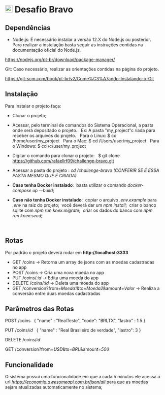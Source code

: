 # <img src="https://avatars1.githubusercontent.com/u/7063040?v=4&s=200.jpg" alt="HU" width="24" /> Desafio Bravo

## Dependências

-   Node.js:
É necessário instalar a versão 12.X do Node.js ou posterior.
Para realizar a instalação basta seguir as instruções contidas na documentação oficial do Node.js.

https://nodejs.org/pt-br/download/package-manager/

Git:
Caso necessário, realizar as orientações contidas na página do projeto.

https://git-scm.com/book/pt-br/v2/Come%C3%A7ando-Instalando-o-Git


## Instalação

Para instalar o projeto faça:&nbsp;
-   Clonar o projeto;&nbsp;
-   Acessar, pelo terminal de comandos do Sistema Operacional, a pasta onde será depositado o projeto. &nbsp;
Ex: A pasta "my_project"c riada para receber os arquivos do projeto.
&nbsp;
Para o Linux:
$ cd /home/user/my_project
&nbsp;
Para o Mac:
$ cd /Users/user/my_project
&nbsp;
Para o Windows:
$ cd /c/user/my_project
&nbsp;
-   Digitar o comando para clonar o projeto:
&nbsp;
$ git clone https://github.com/rafaellrf09/challenge-bravo.git
&nbsp;
-   Acessar a pasta do projeto : *cd /challenge-bravo (CONFERIR SE É ESSA PASTA MESMO QUE É CRIADA)*
&nbsp;

-   **Caso tenha Docker instalado**:&nbsp;
        basta utilizar o comando *docker-compose up --build*;&nbsp;
-   **Caso não tenha Docker instalado**:&nbsp;
         copiar o arquivo *.env.example* para *.env* na raiz do projeto;&nbsp;
         você deverá dar um *npm install*;&nbsp;
         criar o banco sqlite com *npm run knex:migrate*;&nbsp;
         criar os dados do banco com *npm run knex:seed*;&nbsp;

&nbsp;
## Rotas

Por padrão o projeto deverá rodar em **http://localhost:3333**

-   GET /coins   -> Retorna um array de jsons com as moedas cadastradas no app
-   POST /coins  -> Cria uma nova moeda no app
-   PUT /coins/*:id*  -> Edita uma moeda do app
-   DELETE /coins/*:id*  -> Deleta uma moeda do app
-   GET /conversion?from=*Moeda1*&to=*Moeda2*&amount=*Valor*  -> Realiza a conversão entre duas moedas cadastradas


## Parâmetros das Rotas
POST /coins &nbsp;
    {
        "name" : "RealTeste",
        "code": "BRLTX",
        "lastro" : 1.5
    }
    &nbsp;

PUT /coins/*id* &nbsp;
    {
        "name" : "Real Brasileiro de verdade",
        "lastro": 3
    }
    &nbsp;

DELETE /coins/*id* &nbsp;

GET /conversion?from=*USD*&to=*BRL*&amount=*500*


## Funcionalidade

O sistema possui uma funcionalidade em que a cada 5 minutos ele acessa a url
*https://economia.awesomeapi.com.br/json/all* para que as moedas sejam
atualizadas automaticamente no sistema;


